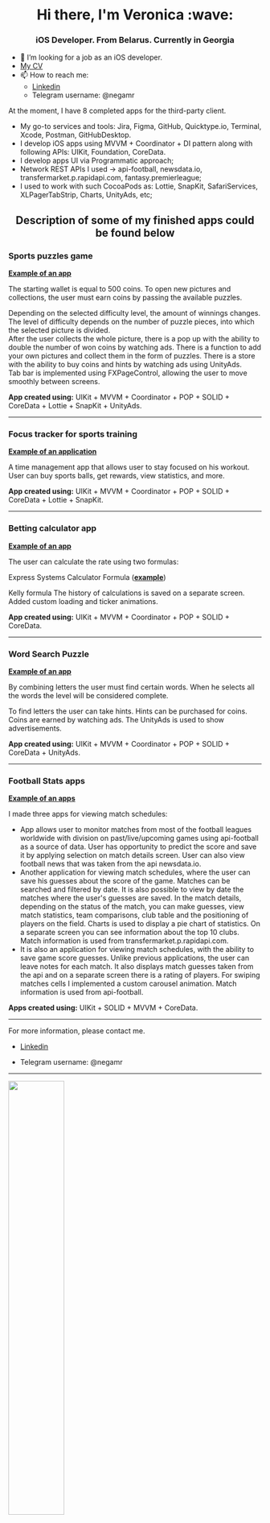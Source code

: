 <h1 align="center">Hi there, I'm Veronica</a> :wave:
<h3 align="center">iOS Developer. From Belarus. Currently in Georgia </h3>

- :raised_hands: I’m looking for a job as an iOS developer.
- [My CV](https://github.com/veronicarudiuk/CV/blob/main/IOS%20developer%20(Veronica%20Rudiuk).pdf)
- 📫 How to reach me: 
  - [Linkedin](https://www.linkedin.com/in/veronica-rudiuk-34860b1a9/)
  - Telegram username: @negamr

At the moment, I have 8 completed apps for the third-party client.
- My go-to services and tools: Jira, Figma, GitHub, Quicktype.io, Terminal, Xcode, Postman, GitHubDesktop.
- I develop iOS apps using MVVM + Coordinator + DI pattern along with following APIs: UIKit, Foundation, CoreData.
- I develop apps UI via Programmatic approach;
- Network REST APIs I used -> api-football, newsdata.io, transfermarket.p.rapidapi.com, fantasy.premierleague;
- I used to work with such CocoaPods as: Lottie, SnapKit, SafariServices, XLPagerTabStrip, Charts, UnityAds, etc;

<h2 align="center"> Description of some of my finished apps could be found below </h2>
<h3 align="left"> Sports puzzles game </h3>

[**Example of an app**](https://apps.apple.com/us/app/jigsaw-puzzles-puzzle-games/id1324604053?platform=iphone)

The starting wallet is equal to 500 coins. To open new pictures and collections, the user must earn coins by passing the available puzzles.  

Depending on the selected difficulty level, the amount of winnings changes. The level of difficulty depends on the number of puzzle pieces, into which the selected picture is divided.  
After the user collects the whole picture, there is a pop up with the ability to double the number of won coins by watching ads. 
There is a function to add your own pictures and collect them in the form of puzzles. 
There is a store with the ability to buy coins and hints by watching ads using UnityAds.   
Tab bar is implemented using FXPageControl, allowing the user to move smoothly between screens.  


**App created using:** UIKit + MVVM + Coordinator + POP + SOLID + CoreData + Lottie + SnapKit + UnityAds.

---


<h3 align="left">Focus tracker for sports training </h3>

[**Example of an application**](https://apps.apple.com/ua/app/plantie-stay-focused/id1135988868?l=uk)

A time management app that allows user to stay focused on his workout.
User can buy sports balls, get rewards, view statistics, and more.   

**App created using:** UIKit + MVVM + Coordinator + POP + SOLID + CoreData + Lottie + SnapKit.

---

<h3 align="left">Betting calculator app </h3>

[**Example of an app**](https://apps.apple.com/ua/app/%D0%BA%D0%B0%D0%BB%D1%8C%D0%BA%D1%83%D0%BB%D1%8F%D1%82%D0%BE%D1%80-parimatch/id1555665393?l=ru&platform=iphone)

The user can calculate the rate using two formulas:

Express Systems Calculator Formula ([**example**](https://faq.parimatch.com/ru/calculator/))

Kelly formula
The history of calculations is saved on a separate screen. Added custom loading and ticker animations. 

**App created using:** UIKit + MVVM + Coordinator + POP + SOLID + CoreData.

---

<h3 align="left">Word Search Puzzle </h3>

[**Example of an app**](https://apps.apple.com/by/app/word-search-word-find-games/id1463577765)


By combining letters the user must find certain words. When he selects all the words the level will be considered complete.

To find letters the user can take hints. Hints can be purchased for coins. Coins are earned by watching ads. The UnityAds is used to show advertisements.


**App created using:** UIKit + MVVM + Coordinator + POP + SOLID + CoreData + UnityAds.

---


<h3 align="left">Football Stats apps </h3>

[**Example of an apps**](https://apps.apple.com/by/app/sofascore-live-score-app/id1176147574)  


I made three apps for viewing match schedules:
* App allows user to monitor matches from most of the football leagues worldwide with division on past/live/upcoming games using api-football as a source of data. User has opportunity to predict the score and save it by applying selection on match details screen. User can also view football news that was taken from the api newsdata.io.
* Another application for viewing match schedules, where the user can save his guesses about the score of the game. Matches can be searched and filtered by date. It is also possible to view by date the matches where the user's guesses are saved. In the match details, depending on the status of the match, you can make guesses, view match statistics, team comparisons, club table and the positioning of players on the field. Charts is used to display a pie chart of statistics. On a separate screen you can see information about the top 10 clubs. Match information is used from transfermarket.p.rapidapi.com.
* It is also an application for viewing match schedules, with the ability to save game score guesses. 
Unlike previous applications, the user can leave notes for each match. It also displays match guesses taken from the api and on a separate screen there is a rating of players. 
For swiping matches cells I implemented a custom carousel animation.
Match information is used from api-football.


**Apps created using:** UIKit +  SOLID + MVVM + CoreData.

---

For more information, please contact me. 

* [Linkedin](https://www.linkedin.com/in/veronica-rudiuk-34860b1a9/)

* Telegram username: @negamr

---

 <a href="https://github.com/veronicarudiuk">
    <img 
         align="center" 
         width="47%" 
         src="https://github-readme-stats.vercel.app/api?username=veronicarudiuk&theme=github_dark&show_icons=true"   
         />

 

